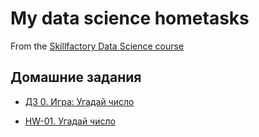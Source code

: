 # My data science hometasks
From the [Skillfactory Data Science course](https://skillfactory.ru/data-scientist-pro)

## Домашние задания

* [ДЗ 0. Игра: Угадай число](https://github.com/tsteak/SF_hometasks/tree/main/DZ-0)

* [HW-01. Угадай число](https://github.com/tsteak/SF_hometasks/tree/main/HW-01)

